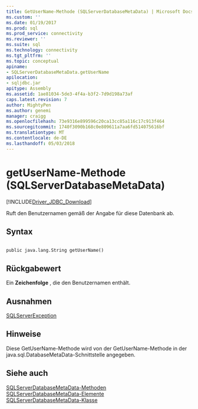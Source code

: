 ```yaml
---
title: GetUserName-Methode (SQLServerDatabaseMetaData) | Microsoft Docs
ms.custom: ''
ms.date: 01/19/2017
ms.prod: sql
ms.prod_service: connectivity
ms.reviewer: ''
ms.suite: sql
ms.technology: connectivity
ms.tgt_pltfrm: ''
ms.topic: conceptual
apiname:
- SQLServerDatabaseMetaData.getUserName
apilocation:
- sqljdbc.jar
apitype: Assembly
ms.assetid: 1ae81034-5de3-4f4a-b3f2-7d9d198a73af
caps.latest.revision: 7
author: MightyPen
ms.author: genemi
manager: craigg
ms.openlocfilehash: 73e9316e899596c20ca13cc85a116c17c913f464
ms.sourcegitcommit: 1740f3090b168c0e809611a7aa6fd514075616bf
ms.translationtype: MT
ms.contentlocale: de-DE
ms.lasthandoff: 05/03/2018
---
```

# <a name="getusername-method-sqlserverdatabasemetadata"></a>getUserName-Methode (SQLServerDatabaseMetaData)
[!INCLUDE[Driver_JDBC_Download](../../../includes/driver_jdbc_download.md)]

  Ruft den Benutzernamen gemäß der Angabe für diese Datenbank ab.  
  
## <a name="syntax"></a>Syntax  
  
```  
  
public java.lang.String getUserName()  
```  
  
## <a name="return-value"></a>Rückgabewert  
 Ein **Zeichenfolge** , die den Benutzernamen enthält.  
  
## <a name="exceptions"></a>Ausnahmen  
 [SQLServerException](../../../connect/jdbc/reference/sqlserverexception-class.md)  
  
## <a name="remarks"></a>Hinweise  
 Diese GetUserName-Methode wird von der GetUserName-Methode in der java.sql.DatabaseMetaData-Schnittstelle angegeben.  
  
## <a name="see-also"></a>Siehe auch  
 [SQLServerDatabaseMetaData-Methoden](../../../connect/jdbc/reference/sqlserverdatabasemetadata-methods.md)   
 [SQLServerDatabaseMetaData-Elemente](../../../connect/jdbc/reference/sqlserverdatabasemetadata-members.md)   
 [SQLServerDatabaseMetaData-Klasse](../../../connect/jdbc/reference/sqlserverdatabasemetadata-class.md)  
  
  
